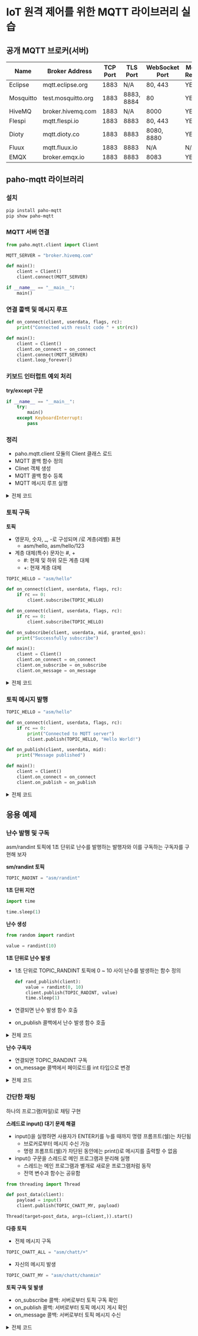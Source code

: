 # IoT 원격 제어를 위한 MQTT 라이브러리 실습

## 공개 MQTT 브로커(서버)

|Name |	Broker Address | TCP Port	| TLS Port | WebSocket Port| Message Retention|
|---|---|---|---|---|---|
Eclipse	| mqtt.eclipse.org	| 1883	| N/A	| 80, 443 |	YES  
Mosquitto	| test.mosquitto.org	| 1883	| 8883, 8884	| 80	| YES  
HiveMQ | broker.hivemq.com	| 1883	| N/A	| 8000	| YES  
Flespi | mqtt.flespi.io | 1883 | 8883 | 80, 443 | YES
Dioty	| mqtt.dioty.co |	1883 | 8883 |	8080, 8880 |	YES
Fluux	| mqtt.fluux.io |	1883 | 8883 |	N/A |	N/A
EMQX | broker.emqx.io |	1883 | 8883| 8083 |	YES

## paho-mqtt 라이브러리
### 설치
```sh
pip install paho-mqtt
pip show paho-mqtt 
```

### MQTT 서버 연결
```python
from paho.mqtt.client import Client

MQTT_SERVER = "broker.hivemq.com"

def main():
    client = Client()
    client.connect(MQTT_SERVER)

if __name__ == "__main__":
    main()
```

### 연결 콜백 및 메시지 루프
```python
def on_connect(client, userdata, flags, rc):
    print("Connected with result code " + str(rc))

def main():
    client = Client()
    client.on_connect = on_connect
    client.connect(MQTT_SERVER)
    client.loop_forever()
```

### 키보드 인터럽트 예외 처리
**try/except 구문**
```python
if __name__ == "__main__":
    try:
        main()
    except KeyboardInterrupt:
        pass
```

### 정리
- paho.mqtt.client 모듈의 Client 클래스 로드
- MQTT 콜백 함수 정의
- Clinet 객체 생성
- MQTT 콜백 함수 등록
- MQTT 메시지 루프 실행

<details>
<summary>전체 코드</summary>

```python
from paho.mqtt.client import Client

MQTT_SERVER = "broker.hivemq.com"

def on_connect(client, userdata, flags, rc):
    print("Connected with result code " + str(rc))

def main():   
    client = Client()
    client.on_connect = on_connect
    client.connect(MQTT_SERVER)
    client.loop_forever()

if __name__ == "__main__":
    main()
```
</details>


### 토픽 구독
**토픽**
- 영문자, 숫자, _, -로 구성되며 /로 계층(레벨) 표현
  - asm/hello, asm/hello/123
- 계층 대체(특수) 문자는 #, +
  - #: 현재 및 하위 모든 계층 대체
  - +: 현재 계층 대체

```python
TOPIC_HELLO = "asm/hello"

def on_connect(client, userdata, flags, rc):
    if rc == 0:
        client.subscribe(TOPIC_HELLO)   

def on_connect(client, userdata, flags, rc):
    if rc == 0:
        client.subscribe(TOPIC_HELLO)   

def on_subscribe(client, userdata, mid, granted_qos):
    print("Successfully subscribe")

def main():
    client = Client()
    client.on_connect = on_connect
    client.on_subscribe = on_subscribe
    client.on_message = on_message
```

<details>
<summary>전체 코드</summary>

```python
from paho.mqtt.client import Client

MQTT_SERVER = "broker.hivemq.com"
TOPIC_HELLO = "asm/hello"

def on_connect(client, userdata, flags, rc):
    if rc == 0:
        client.subscribe(TOPIC_HELLO)   

def on_subscribe(client, userdata, mid, granted_qos):
    print("Successfully subscribe")

def on_message(client, userdata, msg):
    print(msg.topic + " " + msg.payload.decode())

def main():   
    client = Client()
    client.on_connect = on_connect
    client.on_subscribe = on_subscribe
    client.on_message = on_message
    client.connect(MQTT_SERVER)
    client.loop_forever()

if __name__ == "__main__":
    main()
```
</details>

### 토픽 메시지 발행
```python
TOPIC_HELLO = "asm/hello"

def on_connect(client, userdata, flags, rc):
    if rc == 0:
        print("Connected to MQTT server")
        client.publish(TOPIC_HELLO, "Hello World!")

def on_publish(client, userdata, mid):
    print("Message published")

def main():
    client = Client()
    client.on_connect = on_connect
    client.on_publish = on_publish
```

<details>
<summary>전체 코드</summary>

```python
from paho.mqtt.client import Client

MQTT_SERVER = "broker.hivemq.com"
TOPIC_HELLO = "asm/hello"

def on_connect(client, userdata, flags, rc):
    if rc == 0:
        print("Connected to MQTT server")
        client.publish(TOPIC_HELLO, "Hello World!")

def on_publish(client, userdata, mid):
    print("Message published")

def main():
    client = Client()
    client.on_connect = on_connect
    client.on_publish = on_publish
    client.connect(MQTT_SERVER)
    client.loop_forever()

if __name__ == "__main__":
    main()
```
</details>

## 응용 예제

### 난수 발행 및 구독
asm/randint 토픽에 1초 단위로 난수를 발행하는 발행자와 이를 구독하는 구독자를 구현해 보자

**sm/randint 토픽**
```python
TOPIC_RADINT = "asm/randint"
```

**1초 단위 지연**
```python
import time

time.sleep(1)
```

**난수 생성**
```python
from random import randint

value = randint(10)
```

**1초 단위로 난수 발생**
- 1초 단위로 TOPIC_RANDINT 토픽에 0 ~ 10 사이 난수를 발생하는 함수 정의
  ```python
  def rand_publish(client):
      value = randint(0, 10)
      client.publish(TOPIC_RADINT, value)
      time.sleep(1)
  ```

- 연결되면 난수 발생 함수 호출
- on_publish 콜백에서 난수 발생 함수 호출

<details>
<summary>전체 코드</summary>

```python
from paho.mqtt.client import Client
from random import randint
import time

MQTT_SERVER = "broker.hivemq.com"
TOPIC_RADINT = "asm/randint"

def rand_publish(client):
    value = randint(0, 10)
    print(value)
    client.publish(TOPIC_RADINT, value)
    time.sleep(1)

def on_connect(client, userdata, flags, rc):
    if rc == 0:
        rand_publish(client)

def on_publish(client, userdata, mid):
    rand_publish(client)

def main():
    client = Client()
    client.on_connect = on_connect
    client.on_publish = on_publish
    client.connect(MQTT_SERVER)
    client.loop_forever()

if __name__ == "__main__":
    main()
```
</details>

**난수 구독자**
- 연결되면 TOPIC_RANDINT 구독
- on_message 콜백에서 페이로드를 int 타입으로 변경

<details>
<summary>전체 코드</summary>

```python
from paho.mqtt.client import Client

MQTT_SERVER = "broker.hivemq.com"
TOPIC_RADINT = "asm/randint"

def on_connect(client, userdata, flags, rc):
    if rc == 0:
        print("ok")
        client.subscribe(TOPIC_RADINT)   

def on_subscribe(client, userdata, mid, granted_qos):
    print("Successfully subscribe")

def on_message(client, userdata, msg):
    print(int(msg.payload))

def main():   
    client = Client()
    client.on_connect = on_connect
    client.on_subscribe = on_subscribe
    client.on_message = on_message
    client.connect(MQTT_SERVER)
    client.loop_forever()

if __name__ == "__main__":
    main()
```
</details>

### 간단한 채팅
하나의 프로그램(파일)로 채팅 구현

**스레드로 input() 대기 문제 해결**
- input()을 실행하면 사용자가 ENTER키를 누를 때까지 명령 프롬프트(쉘)는 차단됨
  - 브로커로부터 메시지 수신 가능
  - 명령 프롬프트(쉘)가 차단된 동안에는 print()로 메시지를 출력할 수 없음
- input() 구문을 스레드로 메인 프로그램과 분리해 실행 
  - 스레드는 메인 프로그램과 별개로 새로운 프로그램처럼 동작
  - 전역 변수과 함수는 공유함
    
```python
from threading import Thread

def post_data(client):
    payload = input()
    client.publish(TOPIC_CHATT_MY, payload)

Thread(target=post_data, args=(client,)).start()
```

**다중 토픽**
- 전체 메시지 구독
```python
TOPIC_CHATT_ALL = "asm/chatt/+"
```

- 자신의 메시지 발생
```python
TOPIC_CHATT_MY = "asm/chatt/chanmin"
```

**토픽 구독 및 발생**
- on_subscribe 콜백: 서버로부터 토픽 구독 확인
- on_publish 콜백: 서버로부터 토픽 메시지 게시 확인
- on_message 콜백: 서버로부터 토픽 메시지 수신

<details>
<summary>전체 코드</summary>

```python
from paho.mqtt.client import Client
from threading import Thread

MQTT_SERVER = "broker.hivemq.com"
TOPIC_CHATT_ALL = "asm/chatt/+"
TOPIC_CHATT_MY = "asm/chatt/chanmin"

def post_data(client):
    payload = input()
    client.publish(TOPIC_CHATT_MY, payload)

def on_connect(client, userdata, flags, rc):
    if rc == 0:
        print("Successfully connected")
        client.subscribe(TOPIC_CHATT_ALL)
    else:
        print("Failed to connect")
        client.disconnect()

def on_subscribe(client, userdata, mid, granted_qos):
        Thread(target=post_data, args=(client,)).start()

def on_publish(client, userdata, mid):
    Thread(target=post_data, args=(client,)).start()

def on_message(client, userdata, msg):
    print(msg.topic, "->", msg.payload.decode())

def main():
    client = Client()
    client.on_connect = on_connect
    client.on_subscribe = on_subscribe
    client.on_publish = on_publish
    client.on_message = on_message
    client.connect(MQTT_SERVER)
    try:
        client.loop_forever()
    except KeyboardInterrupt:
        client.disconnect()

if __name__ == "__main__":
    main()
```
</details>
